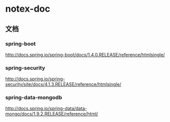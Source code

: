# notex-doc

## 文档

### spring-boot

http://docs.spring.io/spring-boot/docs/1.4.0.RELEASE/reference/htmlsingle/

### spring-security

http://docs.spring.io/spring-security/site/docs/4.1.3.RELEASE/reference/htmlsingle/

### spring-data-mongodb

http://docs.spring.io/spring-data/data-mongo/docs/1.9.2.RELEASE/reference/html/

